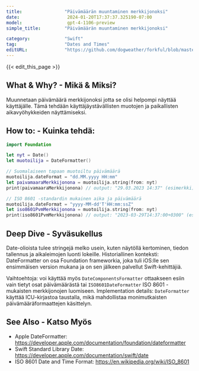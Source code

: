 ```yaml
---
title:                "Päivämäärän muuntaminen merkkijonoksi"
date:                  2024-01-20T17:37:37.325190-07:00
model:                 gpt-4-1106-preview
simple_title:         "Päivämäärän muuntaminen merkkijonoksi"

category:             "Swift"
tag:                  "Dates and Times"
editURL:              "https://github.com/dogweather/forkful/blob/master/content/fi/swift/converting-a-date-into-a-string.md"
---
```


{{< edit_this_page >}}

## What & Why? - Mikä & Miksi?
Muunnetaan päivämäärä merkkijonoksi jotta se olisi helpompi näyttää käyttäjälle. Tämä tehdään käyttäjäystävällisten muotojen ja paikallisten aikavyöhykkeiden näyttämiseksi.

## How to: - Kuinka tehdä:
```Swift
import Foundation

let nyt = Date()
let muotoilija = DateFormatter()

// Suomalaiseen tapaan muotoiltu päivämäärä
muotoilija.dateFormat = "dd.MM.yyyy HH:mm"
let paivamaaraMerkkijonona = muotoilija.string(from: nyt)
print(paivamaaraMerkkijonona) // output: "29.03.2023 14:37" (esimerkki)
```

```Swift
// ISO 8601 -standardin mukainen aika ja päivämäärä
muotoilija.dateFormat = "yyyy-MM-dd'T'HH:mm:ssZ"
let iso8601PvmMerkkijonona = muotoilija.string(from: nyt)
print(iso8601PvmMerkkijonona) // output: "2023-03-29T14:37:00+0300" (esimerkki)
```

## Deep Dive - Syväsukellus
Date-olioista tulee stringejä melko usein, kuten näytöllä kertominen, tiedon tallennus ja aikaleimojen luonti lokeille. Historiallinen konteksti: DateFormatter on osa Foundation frameworkia, joka tuli iOS:lle sen ensimmäisen version mukana ja on sen jälkeen palvellut Swift-kehittäjiä.

Vaihtoehtoja: voi käyttää myös `DateComponentsFormatter` ottaakseen esiin vain tietyt osat päivämäärästä tai `ISO8601DateFormatter` ISO 8601 -mukaisten merkkijonojen luomiseen. Implementation details: `DateFormatter` käyttää ICU-kirjastoa taustalla, mikä mahdollistaa monimutkaisten päivämääräformaattejen käsittelyn.

## See Also - Katso Myös
- Apple DateFormatter: https://developer.apple.com/documentation/foundation/dateformatter
- Swift Standard Library Date: https://developer.apple.com/documentation/swift/date
- ISO 8601 Date and Time Format: https://en.wikipedia.org/wiki/ISO_8601
